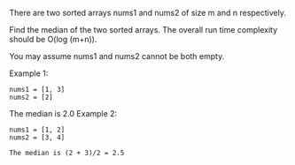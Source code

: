 There are two sorted arrays nums1 and nums2 of size m and n respectively.

Find the median of the two sorted arrays. The overall run time complexity should be O(log (m+n)).

You may assume nums1 and nums2 cannot be both empty.

Example 1:
```
nums1 = [1, 3]
nums2 = [2]
```
The median is 2.0
Example 2:
```
nums1 = [1, 2]
nums2 = [3, 4]

The median is (2 + 3)/2 = 2.5
```